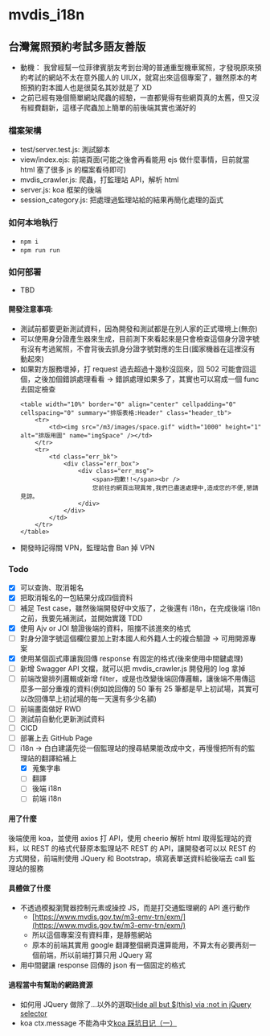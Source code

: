 # mvdis_i18n

## 台灣駕照預約考試多語友善版

-   動機： 我曾經幫一位菲律賓朋友考到台灣的普通重型機車駕照，才發現原來預約考試的網站不太在意外國人的 UIUX，就寫出來這個專案了，雖然原本的考照預約對本國人也是很莫名其妙就是了 XD
-   之前已經有幾個簡單網站爬蟲的經驗，一直都覺得有些網頁真的太舊，但又沒有經費翻新，這樣子爬蟲加上簡單的前後端其實也滿好的

### 檔案架構

-   test/server.test.js: 測試腳本
-   view/index.ejs: 前端頁面(可能之後會再看能用 ejs 做什麼事情，目前就當 html 塞了很多 js 的檔案看待即可)
-   mvdis_crawler.js: 爬蟲，打監理站 API，解析 html
-   server.js: koa 框架的後端
-   session_category.js: 把處理過監理站給的結果再簡化處理的函式

### 如何本地執行

-   `npm i`
-   `npm run run`

### 如何部署

-   TBD

#### 開發注意事項:

-   測試前都要更新測試資料，因為開發和測試都是在別人家的正式環境上(無奈)
-   可以使用身分證產生器來生成，目前測下來看起來是只會檢查這個身分證字號有沒有考過駕照，不會背後去抓身分證字號對應的生日(國家機器在這裡沒有動起來)
-   如果對方服務壞掉，打 request 過去超過十幾秒沒回來，回 502 可能會回這個，之後加個錯誤處理看看 -> 錯誤處理如果多了，其實也可以寫成一個 func 去固定檢查
    ```
    <table width="10%" border="0" align="center" cellpadding="0" cellspacing="0" summary="排版表格:Header" class="header_tb">
        <tr>
            <td><img src="/m3/images/space.gif" width="1000" height="1" alt="排版用圖" name="imgSpace" /></td>
        </tr>
        <tr>
            <td class="err_bk">
                <div class="err_box">
                    <div class="err_msg">
                        <span>抱歉!!</span><br />
                        您前往的網頁出現異常,我們已盡速處理中,造成您的不便,懇請見諒。
                    </div>
                </div>
            </td>
        </tr>
    </table>
    ```
-   開發時記得關 VPN，監理站會 Ban 掉 VPN

### Todo

-   [x] 可以查詢、取消報名
-   [x] 把取消報名的一包結果分成四個資料
-   [ ] 補足 Test case，雖然後端開發好中文版了，之後還有 i18n，在完成後端 i18n 之前，我要先補測試，並開始實踐 TDD
-   [x] 使用 Ajv or JOI 驗證後端的資料，阻擋不該進來的格式
-   [ ] 對身分證字號這個欄位要加上對本國人和外籍人士的複合驗證 -> 可用開源專案
-   [x] 使用某個函式庫讓我回傳 response 有固定的格式(後來使用中間鍵處理)
-   [ ] 新增 Swagger API 文檔，就可以把 mvdis_crawler.js 開發用的 log 拿掉
-   [ ] 前端改變排列邏輯或新增 filter，或是也改變後端回傳邏輯，讓後端不用傳這麼多一部分重複的資料(例如說回傳的 50 筆有 25 筆都是早上初試場，其實可以改回傳早上初試場的每一天還有多少名額)
-   [ ] 前端畫面做好 RWD
-   [ ] 測試前自動化更新測試資料
-   [ ] CICD
-   [ ] 部署上去 GitHub Page
-   [ ] i18n -> 白白建議先從一個監理站的搜尋結果能改成中文，再慢慢把所有的監理站的翻譯給補上
    -   [x] 蒐集字串
    -   [ ] 翻譯
    -   [ ] 後端 i18n
    -   [ ] 前端 i18n

#### 用了什麼

後端使用 koa，並使用 axios 打 API，使用 cheerio 解析 html 取得監理站的資料，以 REST 的格式代替原本監理站不 REST 的 API，讓開發者可以以 REST 的方式開發，前端則使用 JQuery 和 Bootstrap，填寫表單送資料給後端去 call 監理站的服務

#### 具體做了什麼

-   不透過模擬瀏覽器控制元素或操控 JS，而是打交通監理網的 API 進行動作
    -   [https://www.mvdis.gov.tw/m3-emv-trn/exm/](https://www.mvdis.gov.tw/m3-emv-trn/exm/)
    -   所以這個專案沒有資料庫，是靜態網站
    -   原本的前端其實用 google 翻譯整個網頁還算能用，不算太有必要再刻一個前端，所以前端打算只用 JQuery 寫
-   用中間鍵讓 response 回傳的 json 有一個固定的格式

#### 過程當中有幫助的網路資源

-   如何用 JQuery 做除了...以外的選取[Hide all but $(this) via :not in jQuery selector](https://stackoverflow.com/questions/1328314/hide-all-but-this-via-not-in-jquery-selector)
-   koa ctx.message 不能為中文[koa 踩坑日记（一）](https://juejin.cn/post/7052712021573402631)
